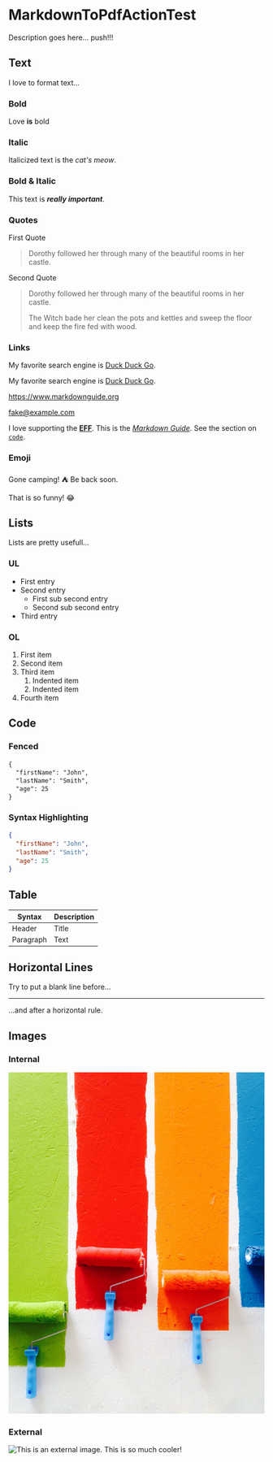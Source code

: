# MarkdownToPdfActionTest

Description goes here...
push!!!

## Text

I love to format text...

### Bold

Love **is** bold

### Italic

Italicized text is the *cat's meow*.

### Bold & Italic

This text is ***really important***.

### Quotes

First Quote

> Dorothy followed her through many of the beautiful rooms in her castle.

Second Quote

> Dorothy followed her through many of the beautiful rooms in her castle.
>
> The Witch bade her clean the pots and kettles and sweep the floor and keep the fire fed with wood.

### Links

My favorite search engine is [Duck Duck Go](https://duckduckgo.com).

My favorite search engine is [Duck Duck Go](https://duckduckgo.com "The best search engine for privacy").

<https://www.markdownguide.org>

<fake@example.com>

I love supporting the **[EFF](https://eff.org)**.
This is the *[Markdown Guide](https://www.markdownguide.org)*.
See the section on [`code`](#code).

### Emoji

Gone camping! :tent: Be back soon.

That is so funny! :joy:

## Lists

Lists are pretty usefull...

### UL

- First entry
- Second entry
  - First sub second entry
  - Second sub second entry
- Third entry

### OL

1. First item
2. Second item
3. Third item
    1. Indented item
    2. Indented item
4. Fourth item

## Code

### Fenced

```
{
  "firstName": "John",
  "lastName": "Smith",
  "age": 25
}
```

### Syntax Highlighting

``` json
{
  "firstName": "John",
  "lastName": "Smith",
  "age": 25
}
```

## Table

| Syntax      | Description |
| ----------- | ----------- |
| Header      | Title       |
| Paragraph   | Text        |

## Horizontal Lines

Try to put a blank line before...

---

...and after a horizontal rule.

## Images

### Internal

![This is an internal image. This is so cool!](/.github/pictures/internalImg.jpg "internal image")

### External

![This is an external image. This is so much cooler!](https://freepngimg.com/thumb/paint/24320-2-paint-texture-clipart.png "external image")

